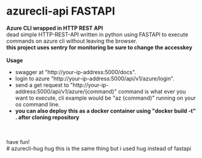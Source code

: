 # azurecli-api FASTAPI
**Azure CLI wrapped in HTTP REST API**
<br>
dead simple HTTP-REST-API written in python using FASTAPI to execute commands on azure cli without leaving the browser.
<br>
**this project uses sentry for monitoring be sure to change the accesskey**
<br>
<br>
**Usage**
<br>
* swagger at "http://your-ip-address:5000/docs".
* login to azure "http://your-ip-address:5000/api/v1/azure/login".
* send a get request to "http://your-ip-address:5000/api/v1/azure/{command}" command is what ever you want to execute, cli example would be "az {command}" running on your os command line.
* **you can also deploy this as a docker container using "docker build -t" . after cloning repository**
<br>
<br>
have fun!
<br>
# azurecli-hug hug
this is the same thing but i used hug instead of fastapi
